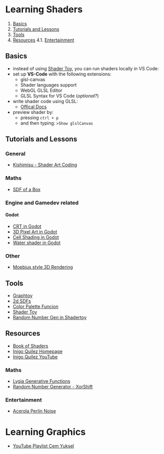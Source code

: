 # Learning Shaders
1. [Basics](#basics)
2. [Tutorials and Lessons](#tutorials-and-lessons)
3. [Tools](#tools)
4. [Resources](#resources)
    4.1. [Entertainment](#entertainment)

## Basics
- instead of using [Shader Toy](https://www.shadertoy.com/), you can run shaders locally in VS Code:
- set up **VS-Code** with the following extensions:
    - glsl-canvas
    - Shader languages support
    - WebGL GLSL Editor
    - GLSL Syntax for VS Code (*optional?*)
- write shader code using GLSL:
    - [Offical Docs](https://registry.khronos.org/OpenGL/specs/gl/GLSLangSpec.4.60.html)
- preview shader by:
    - pressing `ctrl + p`
    - and then typing: `>Show glslCanvas`

## Tutorials and Lessons
### General
- [Kishimisu - Shader Art Coding](https://www.youtube.com/watch?v=f4s1h2YETNY)
### Maths
- [SDF of a Box](https://youtu.be/62-pRVZuS5c?si=jRHiLyuIYka7qZvF)


### Engine and Gamedev related
#### Godot
- [CRT in Godot](https://www.youtube.com/watch?v=E401x98N6iA&list=PLDXSOdWI4Cs9UUgLxuOSXwmUu6UzxdVOe&index=3)  
- [3D Pixel Art in Godot](https://www.youtube.com/watch?v=dHbqsr-KjOg&list=PLDXSOdWI4Cs9UUgLxuOSXwmUu6UzxdVOe&index=4)  
- [Cell Shading in Godot](https://www.youtube.com/watch?v=io2y8RgF39A&list=PLDXSOdWI4Cs9UUgLxuOSXwmUu6UzxdVOe&index=5)  
- [Water shader in Godot](https://www.youtube.com/watch?v=W4eVR_Fm5Gs&list=PLDXSOdWI4Cs9UUgLxuOSXwmUu6UzxdVOe&index=7)  
### Other
- [Moebius style 3D Rendering](https://www.youtube.com/watch?v=jlKNOirh66E&list=PLDXSOdWI4Cs9UUgLxuOSXwmUu6UzxdVOe&index=6)  

## Tools
- [Graphtoy](https://graphtoy.com/)
- [2d SDFs](https://iquilezles.org/articles/distfunctions2d/)
- [Color Palette Funcion](https://iquilezles.org/articles/palettes/)
- [Shader Toy](https://www.shadertoy.com/)
 - [Random Number Gen in Shadertoy](https://www.shadertoy.com/view/tsf3Dn)

## Resources
- [Book of Shaders](https://thebookofshaders.com/)
- [Inigo Quilez Homepage](https://iquilezles.org/articles/)
- [Inigo Quilez YouTube](https://www.youtube.com/@InigoQuilez)
### Maths
- [Lygia Generative Functions](https://lygia.xyz/generative)
- [Random Number Generator - XorShift](http://www.jstatsoft.org/v08/i14/paper)

### Entertainment
- [Acerola Perlin Noise](https://youtu.be/DxUY42r_6Cg?si=G9fb3TXKSpt5v1LJ)


# Learning Graphics
- [YouTube Playlist Cem Yuksel](https://www.youtube.com/watch?v=UVCuWQV_-Es&list=PLplnkTzzqsZS3R5DjmCQsqupu43oS9CFN)
